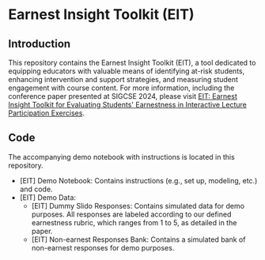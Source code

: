 # Earnest Insight Toolkit (EIT)

## Introduction
This repository contains the Earnest Insight Toolkit (EIT), a tool dedicated to equipping educators with valuable means of identifying at-risk students, enhancing intervention and support strategies, and measuring student engagement with course content. For more information, including the conference paper presented at SIGCSE 2024, please visit [EIT: Earnest Insight Toolkit for Evaluating Students' Earnestness in Interactive Lecture Participation Exercises](https://doi.org/10.1145/3626252.3630838). 

## Code
The accompanying demo notebook with instructions is located in this repository.

- [EIT] Demo Notebook: Contains instructions (e.g., set up, modeling, etc.) and code.
- [EIT] Demo Data:
  -   [EIT] Dummy Slido Responses: Contains simulated data for demo purposes. All responses are labeled according to our defined earnestness rubric, which ranges from 1 to 5, as detailed in the paper.
  -   [EIT] Non-earnest Responses Bank: Contains a simulated bank of non-earnest responses for demo purposes.